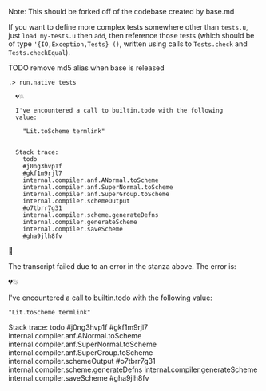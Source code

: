 
Note: This should be forked off of the codebase created by base.md

If you want to define more complex tests somewhere other than `tests.u`, just `load my-tests.u` then `add`,
then reference those tests (which should be of type `'{IO,Exception,Tests} ()`, written using calls
to `Tests.check` and `Tests.checkEqual`).

TODO remove md5 alias when base is released
```ucm
.> run.native tests

  💔💥
  
  I've encountered a call to builtin.todo with the following
  value:
  
    "Lit.toScheme termlink"
  
  
  Stack trace:
    todo
    #j0ng3hvp1f
    #gkf1m9rjl7
    internal.compiler.anf.ANormal.toScheme
    internal.compiler.anf.SuperNormal.toScheme
    internal.compiler.anf.SuperGroup.toScheme
    internal.compiler.schemeOutput
    #o7tbrr7g31
    internal.compiler.scheme.generateDefns
    internal.compiler.generateScheme
    internal.compiler.saveScheme
    #gha9jlh8fv

```



🛑

The transcript failed due to an error in the stanza above. The error is:


  💔💥
  
  I've encountered a call to builtin.todo with the following
  value:
  
    "Lit.toScheme termlink"
  
  
  Stack trace:
    todo
    #j0ng3hvp1f
    #gkf1m9rjl7
    internal.compiler.anf.ANormal.toScheme
    internal.compiler.anf.SuperNormal.toScheme
    internal.compiler.anf.SuperGroup.toScheme
    internal.compiler.schemeOutput
    #o7tbrr7g31
    internal.compiler.scheme.generateDefns
    internal.compiler.generateScheme
    internal.compiler.saveScheme
    #gha9jlh8fv

